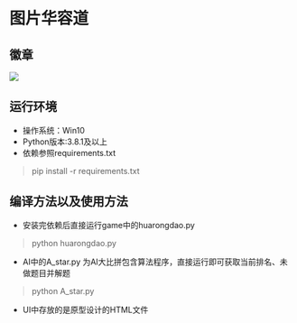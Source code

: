 # 图片华容道
## 徽章
 ![](https://img.shields.io/badge/python-green) 

## 运行环境
- 操作系统：Win10
- Python版本:3.8.1及以上 
- 依赖参照requirements.txt

> pip install -r requirements.txt

## 编译方法以及使用方法
- 安装完依赖后直接运行game中的huarongdao.py
> python huarongdao.py

- AI中的A_star.py 为AI大比拼包含算法程序，直接运行即可获取当前排名、未做题目并解题
> python A_star.py

- UI中存放的是原型设计的HTML文件


